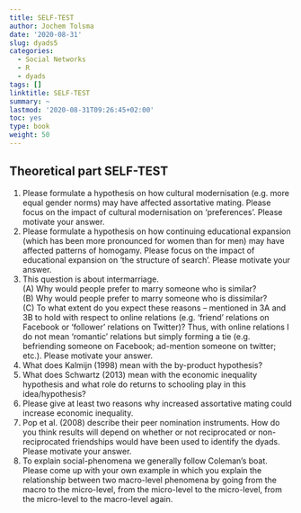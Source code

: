 ```yaml
---
title: SELF-TEST
author: Jochem Tolsma
date: '2020-08-31'
slug: dyads5
categories:
  - Social Networks
  - R
  - dyads
tags: []
linktitle: SELF-TEST
summary: ~
lastmod: '2020-08-31T09:26:45+02:00'
toc: yes
type: book
weight: 50
---
```


## Theoretical part SELF-TEST

1.	Please formulate a hypothesis on how cultural modernisation (e.g. more equal gender norms) may have affected assortative mating. Please focus on the impact of cultural modernisation on ‘preferences’. Please motivate your answer.  
2.	Please formulate a hypothesis on how continuing educational expansion (which has been more pronounced for women than for men) may have affected patterns of homogamy.  Please focus on the impact of educational expansion on ‘the structure of search’. Please motivate your answer.   
3. This question is about intermarriage.  
  (A) Why would people prefer to marry someone who is similar?  
  (B) Why would people prefer to marry someone who is dissimilar?  
  (C) To what extent do you expect these reasons – mentioned in 3A and 3B to hold with respect to online relations (e.g. ‘friend’ relations on Facebook or ‘follower’ relations on Twitter)? Thus, with online relations I do not mean ‘romantic’ relations but simply forming a tie (e.g. befriending someone on Facebook; ad-mention someone on twitter; etc.). Please motivate your answer.   
4.	What does Kalmijn (1998) mean with the by-product hypothesis?    
5.	What does Schwartz (2013) mean with the economic inequality hypothesis and what role do returns to schooling play in this idea/hypothesis?   
6.	Please give at least two reasons why increased assortative mating could increase economic inequality.  
7.	Pop et al. (2008) describe their peer nomination instruments. How do you think results will depend on whether or not reciprocated or non-reciprocated friendships would have been used to identify the dyads. Please motivate your answer.  
8.	To explain social-phenomena we generally follow Coleman’s boat. Please come up with your own example in which you explain the relationship between two macro-level phenomena by going from the macro to the micro-level, from the micro-level to the micro-level, from the micro-level to the macro-level again. 

